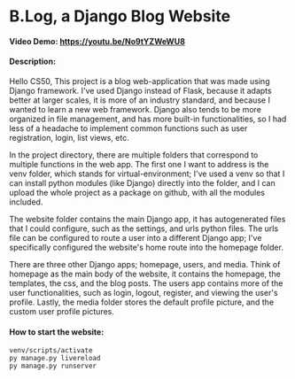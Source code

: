 # B.Log, a Django Blog Website
#### Video Demo:  <https://youtu.be/No9tYZWeWU8>
#### Description:

Hello CS50, This project is a blog web-application that was made using Django framework. I've used Django instead of Flask, because it adapts better at larger scales, it is more of an industry standard, and because I wanted to learn a new web framework. Django also tends to be more organized in file management, and has more built-in functionalities, so I had less of a headache to implement common functions such as user registration, login, list views, etc.  

In the project directory, there are multiple folders that correspond to multiple functions in the web app. The first one I want to address is the venv folder, which stands for virtual-environment; I've used a venv so that I can install python modules (like Django) directly into the folder, and I can upload the whole project as a package on github, with all the modules included.

The website folder contains the main Django app, it has autogenerated files that I could configure, such as the settings, and urls python files. The urls file can be configured to route a user into a different Django app; I've specifically configured the website's home route into the homepage folder.

There are three other Django apps; homepage, users, and media. Think of homepage as the main body of the website, it contains the homepage, the templates, the css, and the blog posts. The users app contains more of the user functionalities, such as login, logout, register, and viewing the user's profile. Lastly, the media folder stores the default profile picture, and the custom user profile pictures. 

#### How to start the website:
```
venv/scripts/activate
py manage.py livereload
py manage.py runserver
```